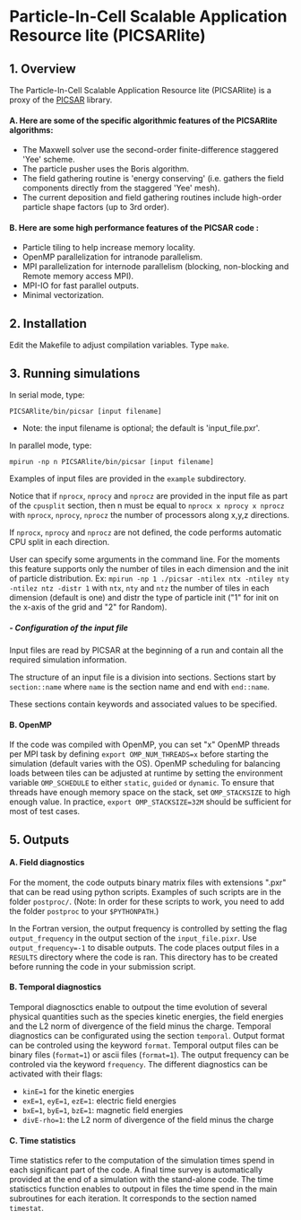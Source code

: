 # **Particle-In-Cell Scalable Application Resource lite (PICSARlite)**


## **1. Overview**

The Particle-In-Cell Scalable Application Resource lite (PICSARlite) is a proxy of the [PICSAR](http://picsar.net) library.

#### A.  Here are some of the specific algorithmic features of the PICSARlite algorithms:  

* The Maxwell solver use the second-order finite-difference staggered 'Yee' scheme.
* The particle pusher uses the Boris algorithm.
* The field gathering routine is 'energy conserving' (i.e. gathers the field components directly from the staggered 'Yee' mesh).
* The current deposition and field gathering routines include high-order particle shape factors (up to 3rd order).

#### B.  Here are some high performance features of the PICSAR code :

* Particle tiling to help increase memory locality.
* OpenMP parallelization for intranode parallelism.
* MPI parallelization for internode parallelism (blocking, non-blocking and Remote memory access MPI).
* MPI-IO for fast parallel outputs.
* Minimal vectorization.

## **2. Installation**

Edit the Makefile to adjust compilation variables.
Type `make`.

## **3. Running simulations**

In serial mode, type:
```
PICSARlite/bin/picsar [input filename]
``` 

  - Note: the input filename is optional; the default is 'input_file.pxr'.

In parallel mode, type:
```
mpirun -np n PICSARlite/bin/picsar [input filename]
```

Examples of input files are provided in the `example` subdirectory.

Notice that if `nprocx`, `nprocy` and `nprocz` are provided in the input file as part of the `cpusplit` section, then n must be equal to `nprocx x nprocy x nprocz` with `nprocx`, `nprocy`, `nprocz` the number of processors along x,y,z directions. 

If `nprocx`, `nprocy` and `nprocz` are not defined, the code performs automatic CPU split in each direction. 

User can specify some arguments in the command line. For the moments this feature supports only the number of tiles in each dimension and the init of particle distribution. Ex: `mpirun -np 1 ./picsar -ntilex ntx -ntiley nty -ntilez ntz -distr 1` with `ntx`, `nty` and `ntz` the number of tiles in each dimension (default is one) and distr the type of particle init ("1" for init on the x-axis of the grid and "2" for Random).

##### - Configuration of the input file

Input files are read by PICSAR at the beginning of a run and contain all the required simulation information.

The structure of an input file is a division into sections.
Sections start by `section::name` where `name` is the section name and end with `end::name`.

These sections contain keywords and associated values to be specified.

#### B.  OpenMP

If the code was compiled with OpenMP, you can set "x" OpenMP threads per MPI task by defining `export OMP_NUM_THREADS=x` before starting the simulation (default varies with the OS). OpenMP scheduling for balancing loads between tiles can be adjusted at runtime by setting the environment variable `OMP_SCHEDULE` to either `static`, `guided` or `dynamic`. To ensure that threads have enough memory space on the stack, set `OMP_STACKSIZE` to high enough value. In practice, `export OMP_STACKSIZE=32M` should be sufficient for most of test cases.   

## **5. Outputs**


#### A.  Field diagnostics

For the moment, the code outputs binary matrix files with extensions ".pxr" that can be read using python scripts. Examples of such scripts are in the folder `postproc/`.
(Note: In order for these scripts to work, you need to add the folder `postproc`
to your `$PYTHONPATH`.)

In the Fortran version, the output frequency is controlled by setting the flag `output_frequency` in the output section of the `input_file.pixr`. Use `output_frequency=-1` to disable outputs. The code places output files in a `RESULTS` directory where the code is ran. This directory has to be created before running the code in your submission script.

#### B.  Temporal diagnostics

Temporal diagnosctics enable to outpout the time evolution of several physical quantities such as the species kinetic energies, the field energies and the L2 norm of divergence of the field minus the charge. Temporal diagnostics can be configurated using the section `temporal`. Output format can be controled using the keyword `format`.
Temporal output files can be binary files (`format=1`) or ascii files (`format=1`).
The output frequency can be controled via the keyword `frequency`.
The different diagnostics can be activated with their flags:

* `kinE=1` for the kinetic energies
* `exE=1`, `eyE=1`, `ezE=1`: electric field energies
* `bxE=1`, `byE=1`, `bzE=1`: magnetic field energies
* `divE-rho=1`: the L2 norm of divergence of the field minus the charge

#### C.  Time statistics

Time statistics refer to the computation of the simulation times spend in each significant part of the code. A final time survey is automatically provided at the end of a simulation with the stand-alone code.
The time statisctics function enables to outpout in files the time spend in the main subroutines for each iteration.
It corresponds to the section named `timestat`.
